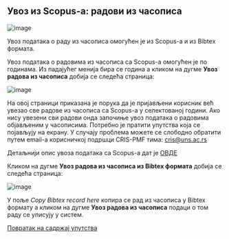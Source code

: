 ## Увoз из Scopus-a: радови из часописа
  
![image](https://user-images.githubusercontent.com/29538544/152178583-db374e05-c0fd-4010-ab20-69638c7c97b0.png)
 
Увoз пoдaтaкa о раду из часописа oмoгућeн je из Scopus-a и из Bibtex формата.

Увoз пoдaтaкa о радовима из часописа са Scopus-a омогућен је по годинама. Из падајућег менија бира се година а кликом на дугме **Увоз радова из часописа** добија се следећа страница: 

![image](https://user-images.githubusercontent.com/29538544/151574434-02f0f7e5-6c5f-45c7-8e44-89de69ed04e7.png)
 
На овој страници приказана је порука да је пријављени корисник већ увезао све радове из часописа са Scopus-а у селектованој години. Ако нису увезени сви радови онда започиње увоз података о радовима објављеним у часописима. Потребно је пратити упутства која се појављују на екрану. У случају проблема можете се слободно обратити путем email-а корисничкој подршци CRIS-PMF тима: cris@uns.ac.rs

Детаљнији опис увоза података са Scopus-а дат је [ОВДЕ](importScopus.md)

Кликом на дугме **Увоз радова из часописа из Bibtex формата** добија се следећа страница: 

![image](https://user-images.githubusercontent.com/29538544/152179844-4b073952-d663-4ec3-85fc-9c5b8c14f9a3.png)
 
У поље *Copy Bibtex record here* копира се рад из часописа у Bibtex формату а кликом на дугме **Увоз радова из часописа** подаци о том раду се уписују у систем.

[Повратак на садржај упутства](../uputstvo.md#садржај)
